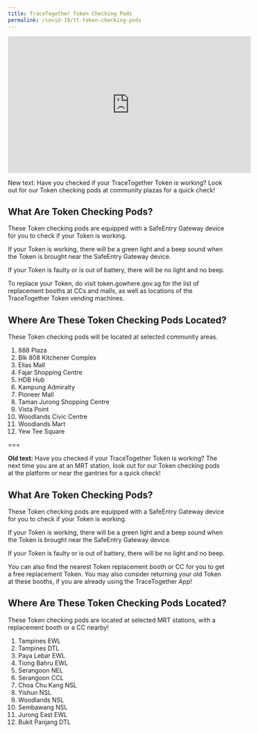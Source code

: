 ```yaml
---
title: TraceTogether Token Checking Pods
permalink: /covid-19/tt-token-checking-pods
---
```

<iframe width="560" height="315" src="https://www.youtube.com/embed/LI1lx3lxKz8" title="YouTube video player" frameborder="0" allow="accelerometer; autoplay; clipboard-write; encrypted-media; gyroscope; picture-in-picture" allowfullscreen></iframe>

New text: Have you checked if your TraceTogether Token is working? Look out for our Token checking pods at community plazas for a quick check!

## What Are Token Checking Pods?

These Token checking pods are equipped with a SafeEntry Gateway device for you to check if your Token is working.

If your Token is working, there will be a green light and a beep sound when the Token is brought near the SafeEntry Gateway device.

If your Token is faulty or is out of battery, there will be no light and no beep.

To replace your Token, do visit token.gowhere.gov.sg for the list of replacement booths at CCs and malls, as well as locations of the TraceTogether Token vending machines.

## Where Are These Token Checking Pods Located?

These Token checking pods will be located at selected community areas.
1. 888 Plaza
2. Blk 808 Kitchener Complex
3. Elias Mall
4. Fajar Shopping Centre
5. HDB Hub
6. Kampung Admiralty
7. Pioneer Mall
8. Taman Jurong Shopping Centre
9. Vista Point
10. Woodlands Civic Centre
11. Woodlands Mart
12. Yew Tee Square

===

**Old text:**
Have you checked if your TraceTogether Token is working? The next time you are at an MRT station, look out for our Token checking pods at the platform or near the gantries for a quick check!

## What Are Token Checking Pods?

These Token checking pods are equipped with a SafeEntry Gateway device for you to check if your Token is working.

If your Token is working, there will be a green light and a beep sound when the Token is brought near the SafeEntry Gateway device.

If your Token is faulty or is out of battery, there will be no light and no beep.

You can also find the nearest Token replacement booth or CC for you to get a free replacement Token. You may also consider returning your old Token at these booths, if you are already using the TraceTogether App!

## Where Are These Token Checking Pods Located?

These Token checking pods are located at selected MRT stations, with a replacement booth or a CC nearby!

 1. Tampines EWL
 2. Tampines DTL
 3. Paya Lebar EWL
 4. Tiong Bahru EWL
 5. Serangoon NEL
 6. Serangoon CCL
 7. Choa Chu Kang NSL
 8. Yishun NSL
 9. Woodlands NSL
 10. Sembawang NSL
 11. Jurong East EWL
 12. Bukit Panjang DTL